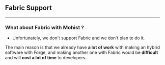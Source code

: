 ## Fabric Support
---

### What about Fabric with Mohist ?

* Unfortunately, we don't support Fabric and we don't plan to do it.    

The main reason is that we already have **a lot of work** with making an hybrid software with Forge, and making another one with Fabric would be **difficult** and will **cost a lot of time** to developers. 